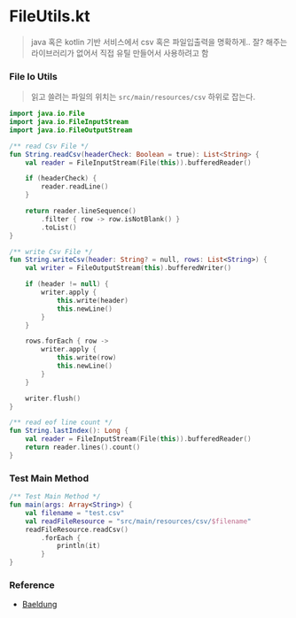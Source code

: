 # FileUtils.kt
> java 혹은 kotlin 기반 서비스에서 csv 혹은 파일입출력을 명확하게.. 잘? 해주는 라이브러리가 없어서 직접 유틸 만들어서 사용하려고 함

### File Io Utils

> 읽고 쓸려는 파일의 위치는 `src/main/resources/csv` 하위로 잡는다.


```kotlin
import java.io.File
import java.io.FileInputStream
import java.io.FileOutputStream

/** read Csv File */
fun String.readCsv(headerCheck: Boolean = true): List<String> {
    val reader = FileInputStream(File(this)).bufferedReader()

    if (headerCheck) {
        reader.readLine()
    }

    return reader.lineSequence()
        .filter { row -> row.isNotBlank() }
        .toList()
}

/** write Csv File */
fun String.writeCsv(header: String? = null, rows: List<String>) {
    val writer = FileOutputStream(this).bufferedWriter()

    if (header != null) {
        writer.apply {
            this.write(header)
            this.newLine()
        }
    }

    rows.forEach { row ->
        writer.apply {
            this.write(row)
            this.newLine()
        }
    }

    writer.flush()
}

/** read eof line count */
fun String.lastIndex(): Long {
    val reader = FileInputStream(File(this)).bufferedReader()
    return reader.lines().count()
}
```

### Test Main Method
```kotlin
/** Test Main Method */
fun main(args: Array<String>) {
    val filename = "test.csv"
    val readFileResource = "src/main/resources/csv/$filename"
    readFileResource.readCsv()
        .forEach {
            println(it)
        }
}
```

### Reference

- [Baeldung](https://www.baeldung.com/kotlin/csv-files)

